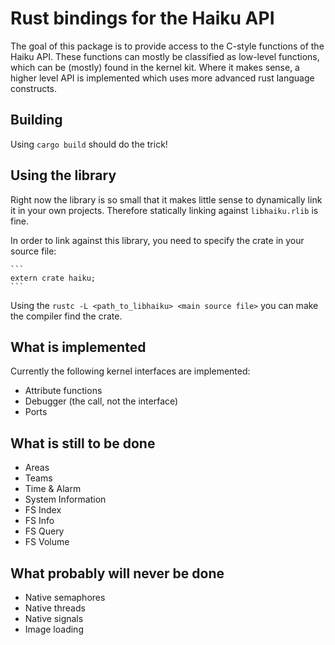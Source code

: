 # Rust bindings for the Haiku API

The goal of this package is to provide access to the C-style functions of the
Haiku API. These functions can mostly be classified as low-level functions,
which can be (mostly) found in the kernel kit. Where it makes sense, a higher
level API is implemented which uses more advanced rust language constructs.

## Building

Using `cargo build` should do the trick!

## Using the library

Right now the library is so small that it makes little sense to dynamically
link it in your own projects. Therefore statically linking against
`libhaiku.rlib` is fine. 

In order to link against this library, you need to specify the crate in your
source file:

    ```
    extern crate haiku;
    ```

Using the `rustc -L <path_to_libhaiku> <main source file>` you can make the
compiler find the crate. 

## What is implemented

Currently the following kernel interfaces are implemented:

* Attribute functions
* Debugger (the call, not the interface)
* Ports

## What is still to be done

* Areas
* Teams
* Time & Alarm
* System Information
* FS Index
* FS Info
* FS Query
* FS Volume

## What probably will never be done

* Native semaphores
* Native threads
* Native signals
* Image loading
